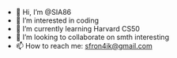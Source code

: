 - 👋 Hi, I’m @SIA86
- 👀 I’m interested in coding
- 🌱 I’m currently learning Harvard CS50
- 💞️ I’m looking to collaborate on smth interesting
- 📫 How to reach me: sfron4ik@gmail.com

<!---
SIA86/SIA86 is a ✨ special ✨ repository because its `README.md` (this file) appears on your GitHub profile.
You can click the Preview link to take a look at your changes.
--->
